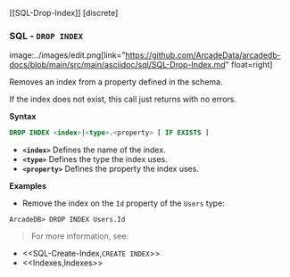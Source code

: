 [[SQL-Drop-Index]]
[discrete]
### SQL - `DROP INDEX` 
image:../images/edit.png[link="https://github.com/ArcadeData/arcadedb-docs/blob/main/src/main/asciidoc/sql/SQL-Drop-Index.md" float=right]

Removes an index from a property defined in the schema.

If the index does not exist, this call just returns with no errors.

**Syntax**

```sql
DROP INDEX <index>|<type>.<property> [ IF EXISTS ]
```

- **`<index>`** Defines the name of the index.
- **`<type>`** Defines the type the index uses.
- **`<property>`** Defines the property the index uses.

**Examples**

- Remove the index on the `Id` property of the `Users` type:

```
ArcadeDB> DROP INDEX Users.Id
```


>For more information, see:

- <<SQL-Create-Index,`CREATE INDEX`>>
- <<Indexes,Indexes>>

